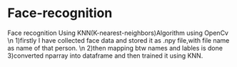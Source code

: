 # Face-recognition
Face recognition Using KNN(K-nearest-neighbors)Algorithm using OpenCv \n
1)firstly I have collected face data and stored it as .npy file,with file name as name of that person. \n
2)then mapping btw names and lables is done
3)converted nparray into dataframe and then trained it using KNN.
